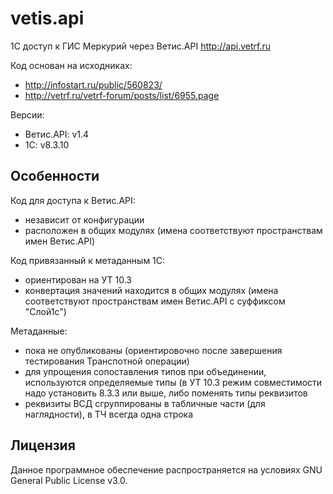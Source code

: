 # vetis.api #

1С доступ к ГИС Меркурий через Ветис.API http://api.vetrf.ru

Код основан на исходниках:
- http://infostart.ru/public/560823/
- http://vetrf.ru/vetrf-forum/posts/list/6955.page

Версии:
- Ветис.API: v1.4
- 1C: v8.3.10

## Особенности ##

Код для доступа к Ветис.API:
- независит от конфигурации
- расположен в общих модулях (имена соответствуют пространствам имен Ветис.API)

Код привязанный к метаданным 1С:
- ориентирован на УТ 10.3
- конвертация значений находится в общих модулях (имена соответствуют пространствам имен Ветис.API с суффиксом "Слой1с")

Метаданные:
- пока не опубликованы (ориентировочно после завершения тестирования Транспотной операции)
- для упрощения сопоставления типов при объединении, используются определяемые типы
 (в УТ 10.3 режим совместимости надо установить 8.3.3 или выше, либо поменять типы реквизитов 
- реквизиты ВСД сгруппированы в табличные части (для наглядности), в ТЧ всегда одна строка

## Лицензия ##

Данное программное обеспечение распространяется на условиях GNU General Public License v3.0.
